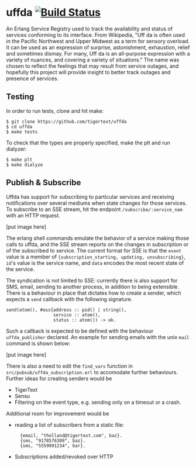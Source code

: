 uffda [![Build Status](https://travis-ci.org/th0114nd/uffda.svg)](https://travis-ci.org/th0114nd/uffda)
=======================================================================================================

An Erlang Service Registry used to track the availability and status of
services conforming to its interface.  From Wikipedia, "Uff da is often used in
the Pacific Northwest and Upper Midwest as a term for sensory overload. It can
be used as an expression of surprise, astonishment, exhaustion, relief and
sometimes dismay. For many, Uff da is an all-purpose expression with a variety
of nuances, and covering a variety of situations." The name was chosen to
reflect the feelings that may result from service outages, and hopefully this
project will provide insight to better track outages and presence of services.

Testing
-------
In order to run tests, clone and hit make:

    $ git clone https://github.com/tigertext/uffda
    $ cd uffda
    $ make tests

To check that the types are properly specified, make the plt and run dialyzer:

    $ make plt
    $ make dialyze


Publish & Subscribe
-------------------
Uffda has support for subscribing to particular services and receiving
notifications over several mediums when state changes for those services. To
subscribe to an SSE stream, hit the endpoint `/subscribe/:service_nam` with an
HTTP request.

[put image here]

The erlang shell commands emulate the behavior of a service making those calls
to uffda, and the SSE stream reports on the changes in subscription or of the
subscribed to service. The current format for SSE is that the `event` value is
a member of `{subscription_starting, updating, unsubscribing}`, `id`'s value is
the service name, and `data` encodes the most recent state of the service. 

The syndication is not limited to SSE: currently there is also support for SMS,
email, sending to another process, in addition to being extensible. There is a
behaviour in place that dictates how to create a sender, which expects a `send`
callback with the following signature.

    send(atom(), #ass{address :: pid() | string(),
                      service :: atom(),
                      status :: atom()) -> ok.
    
Such a callback is expected to be defined with the behaviour `uffda_publisher`
declared. An example for sending emails with the unix `mail` command is shown below:

[put image here]

There is also a need to edit the `find_vars` function in `src/pubsub/uffda_subscription.erl`
to accomodate further behaviours.
Further ideas for creating senders would be

+ TigerText
+ Sensu
+ Filtering on the event type, e.g. sending only on a timeout or a crash.

Additional room for improvement would be

+ reading a list of subscribers from a static file:

        {email, "tholland@tigertext.com", baz}.
        {sms, "9178576309", baz}.
        {sms, "5559991234", bar}.

+ Subscriptions added/revoked over HTTP
